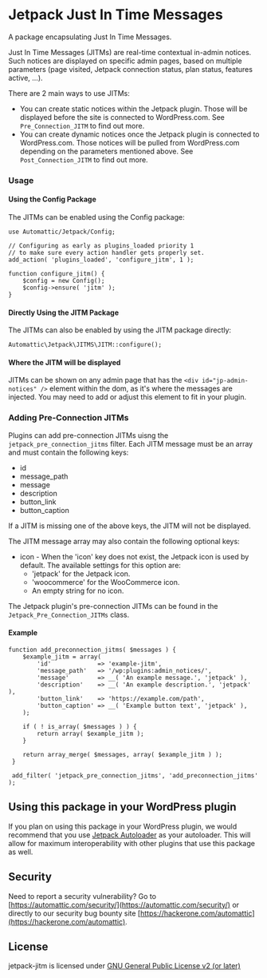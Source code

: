 # Jetpack Just In Time Messages

A package encapsulating Just In Time Messages.

Just In Time Messages (JITMs) are real-time contextual in-admin notices. Such notices are displayed on specific admin pages, based on multiple parameters (page visited, Jetpack connection status, plan status, features active, ...).

There are 2 main ways to use JITMs:

- You can create static notices within the Jetpack plugin. Those will be displayed before the site is connected to WordPress.com. See `Pre_Connection_JITM` to find out more.
- You can create dynamic notices once the Jetpack plugin is connected to WordPress.com. Those notices will be pulled from WordPress.com depending on the parameters mentioned above. See `Post_Connection_JITM` to find out more.

### Usage

#### Using the Config Package

The JITMs can be enabled using the Config package:

```
use Automattic/Jetpack/Config;

// Configuring as early as plugins_loaded priority 1
// to make sure every action handler gets properly set.
add_action( 'plugins_loaded', 'configure_jitm', 1 );

function configure_jitm() {
    $config = new Config();
    $config->ensure( 'jitm' );
}
```

#### Directly Using the JITM Package

The JITMs can also be enabled by using the JITM package directly:

```
Automattic\Jetpack\JITMS\JITM::configure();
```

#### Where the JITM will be displayed

JITMs can be shown on any admin page that has the `<div id="jp-admin-notices" />` element within the dom, as it's where the messages are injected.
You may need to add or adjust this element to fit in your plugin.


### Adding Pre-Connection JITMs

Plugins can add pre-connection JITMs uisng the `jetpack_pre_connection_jitms` filter. Each JITM message must be an array and must contain the following keys:
 * id
 * message_path
 * message
 * description
 * button_link
 * button_caption

 If a JITM is missing one of the above keys, the JITM will not be displayed.

The JITM message array may also contain the following optional keys:
 * icon - When the 'icon' key does not exist, the Jetpack icon is used by default. The available settings for this option are:
	 * 'jetpack' for the Jetpack icon.
	 * 'woocommerce' for the WooCommerce icon.
	 * An empty string for no icon.

 The Jetpack plugin's pre-connection JITMs can be found in the `Jetpack_Pre_Connection_JITMs` class.

 #### Example


    function add_preconnection_jitms( $messages ) {
	    $example_jitm = array(
			'id'             => 'example-jitm',
			'message_path'   => '/wp:plugins:admin_notices/',
			'message'        => __( 'An example message.', 'jetpack' ),
			'description'    => __( 'An example description.', 'jetpack' ),
			'button_link'    => 'https://example.com/path',
			'button_caption' => __( 'Example button text', 'jetpack' ),
	    );

	    if ( ! is_array( $messages ) ) {
			return array( $example_jitm );
	    }

	    return array_merge( $messages, array( $example_jitm ) );
     }

     add_filter( 'jetpack_pre_connection_jitms', 'add_preconnection_jitms' );

## Using this package in your WordPress plugin

If you plan on using this package in your WordPress plugin, we would recommend that you use [Jetpack Autoloader](https://packagist.org/packages/automattic/jetpack-autoloader) as your autoloader. This will allow for maximum interoperability with other plugins that use this package as well.

## Security

Need to report a security vulnerability? Go to [https://automattic.com/security/](https://automattic.com/security/) or directly to our security bug bounty site [https://hackerone.com/automattic](https://hackerone.com/automattic).

## License

jetpack-jitm is licensed under [GNU General Public License v2 (or later)](./LICENSE.txt)
